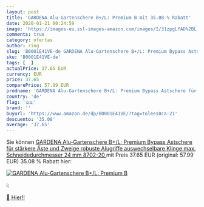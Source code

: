 ```yaml
---
layout: post
title: 'GARDENA Alu-Gartenschere B+/L: Premium B mit 35.08 % Rabatt'
date: 2020-01-21 00:24:59
image: 'https://images-eu.ssl-images-amazon.com/images/I/31zpgLYAD%2BL._SL400_.jpg'
comments: true
category: ofertas
author: ring
slug: 'B0001E41VE-de GARDENA Alu-Gartenschere B+/L: Premium Bypass Astschere...'
sku: 'B0001E41VE-de'
tags: [  ]
actualPrice: 37.65 EUR
currency: EUR
price: 37.65
comparePrice: 57.99 EUR
prodname: 'GARDENA Alu-Gartenschere B+/L: Premium Bypass Astschere für stärkere Äste und Zweige  robuste Alugriffe  auswechselbare Klinge  max. Schneidedurchmesser 24 mm  8702-20 '
country: 'de'
flag: '🇩🇪'
brand: ''
buyurl: 'https://www.amazon.de/dp/B0001E41VE/?tag=tolees0ca-21'
descuento: '35.08'
average: '37.65'
---
```


Sie können [GARDENA Alu-Gartenschere B+/L: Premium Bypass Astschere für stärkere Äste und Zweige  robuste Alugriffe  auswechselbare Klinge  max. Schneidedurchmesser 24 mm  8702-20 ](https://www.amazon.de/dp/B0001E41VE/?tag=tolees0ca-21) mit Preis 37.65 EUR (original: 57.99 EUR) 35.08 % Rabatt hier:

[![GARDENA Alu-Gartenschere B+/L: Premium B](https://images-eu.ssl-images-amazon.com/images/I/31zpgLYAD%2BL._SL400_.jpg)](https://www.amazon.de/dp/B0001E41VE/?tag=tolees0ca-21)

ℹ️:


[🛒 Hier!!](https://www.amazon.de/dp/B0001E41VE/?tag=tolees0ca-21)
